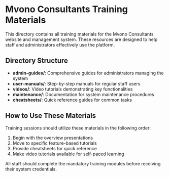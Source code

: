 # Mvono Consultants Training Materials

This directory contains all training materials for the Mvono Consultants website and management system. These resources are designed to help staff and administrators effectively use the platform.

## Directory Structure

- **admin-guides/**: Comprehensive guides for administrators managing the system
- **user-manuals/**: Step-by-step manuals for regular staff users
- **videos/**: Video tutorials demonstrating key functionalities
- **maintenance/**: Documentation for system maintenance procedures
- **cheatsheets/**: Quick reference guides for common tasks

## How to Use These Materials

Training sessions should utilize these materials in the following order:

1. Begin with the overview presentations
2. Move to specific feature-based tutorials
3. Provide cheatsheets for quick reference
4. Make video tutorials available for self-paced learning

All staff should complete the mandatory training modules before receiving their system credentials.